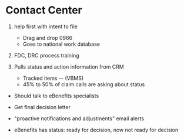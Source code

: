 # Contact Center

1. help first with intent to file
   - Drag and drop 0966 
   - Goes to national work database

2. FDC, DRC process training

3. Pulls status and action information from CRM 
   - Tracked items -- (VBMS)
   - 45% to 50% of claim calls are asking about status
   
   
- Should talk to eBenefits specialists

- Get final decision letter

- "proactive notifications and adjustments" email alerts

- eBenefits has status: ready for decision, now not ready for decision

   

   
